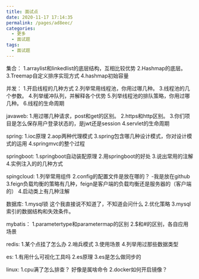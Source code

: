 ```yaml
---
title: 面试点
date: 2020-11-17 17:14:35
permalink: /pages/ad8eec/
categories:
  - 更多
  - 面试题
tags:
  - 面试题
---
```

集合：
1.arraylist和linkedlist的底层结构，互相比较优势
2.Hashmap的底层。
3.Treemap自定义排序实现方式
4.hashmap初始容量

并发：
1.开启线程的几种方式
2.列举常用线程池，你用过哪几种。
3.线程池的几个参数。
4.列举缓冲队列，并解释各个优势
5.列举线程池的排队策略，你用过哪几种。
6.线程的生命周期

javaweb:
1.用过哪几种请求，post和get的区别。
2.https和http区别。
3.你们项目是怎么保存用户登录状态的，是jwt还是session
4.servlet的生命周期

spring:
1.ioc原理
2.aop两种代理模式
3.spring包含哪几种设计模式，你对设计模式的运用
4.springmvc的整个过程

springboot:
1.springboot自动装配原理
2.用springboot的好处
3.说出常用的注解
4.实例注入的的几种方式

spingcloud:
1.列举常用组件
2.config的配置文件是放在哪的？ 	-我是放在github
3.feign负载均衡的策略有几种，feign是客户端的负载均衡还是服务器的（客户端的）
4.启动类上有几种注解


数据库:
1.mysql锁		这个我直接说不知道了，不知道会问什么
2.优化策略
3.mysql索引的数据结构和失效条件。

mybatis：
1.parametertype和parametermap的区别
2.$和#的区别，各自应用场景

redis:
1.某个点挂了怎么办
2.哨兵模式
3.使用场景
4.列举用过那些数据类型

es:
1.有用什么可视化工具吗
2.es原理
3.es是怎么做同步的

linux:
1.cpu满了怎么排查？  好像是属啥命令
2.docker如何开启镜像？